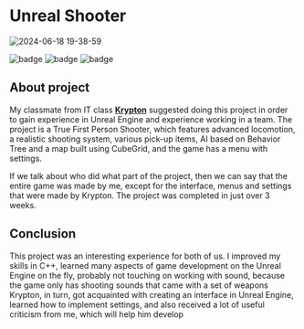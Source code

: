 # Unreal Shooter

![2024-06-18 19-38-59](https://github.com/Atennop1/UnrealShooter/assets/73060890/6672308f-1b29-4a25-beb2-c22914ad7bfb)

![badge](https://img.shields.io/static/v1?label=Engine&message=Unreal&color=black&style=for-the-badge)
![badge](https://img.shields.io/static/v1?label=Language&message=C%2b%2b&color=blue&style=for-the-badge)
![badge](https://img.shields.io/static/v1?label=Platform&message=Windows&color=red&style=for-the-badge)

## About project
My classmate from IT class [**Krypton**](https://github.com/kryptoNkn) suggested doing this project in order to gain experience in Unreal Engine and experience working in a team. The project is a True First Person Shooter, which features advanced locomotion, a realistic shooting system, various pick-up items, AI based on Behavior Tree and a map built using CubeGrid, and the game has a menu with settings.

If we talk about who did what part of the project, then we can say that the entire game was made by me, except for the interface, menus and settings that were made by Krypton. The project was completed in just over 3 weeks.
 
 ## Conclusion
 This project was an interesting experience for both of us. I improved my skills in C++, learned many aspects of game development on the Unreal Engine on the fly, probably not touching on working with sound, because the game only has shooting sounds that came with a set of weapons
<br>Krypton, in turn, got acquainted with creating an interface in Unreal Engine, learned how to implement settings, and also received a lot of useful criticism from me, which will help him develop
